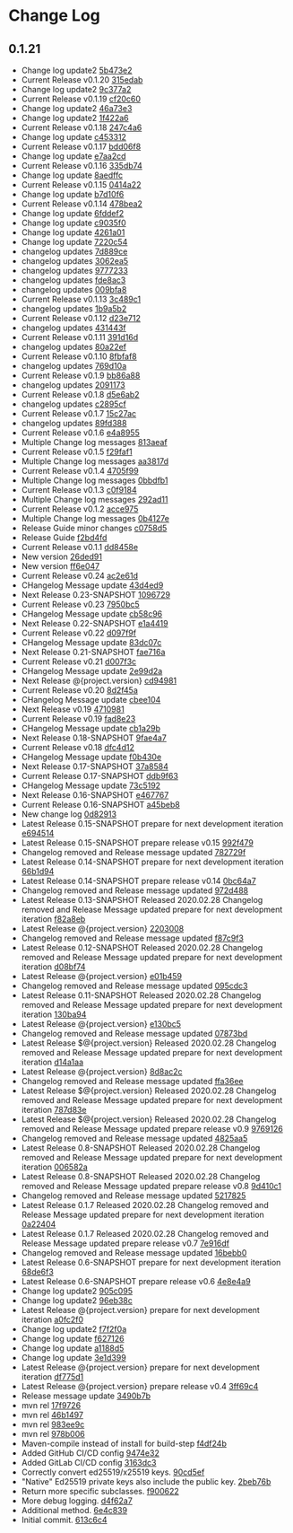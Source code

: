# Change Log

## 0.1.21
* Change log update2 [5b473e2](5b473e2c96ee295b408a8997b882f0774af8ff8f)
* Current Release v0.1.20 [315edab](315edabee3e268a875e8d902000f878c1bd21c7d)
* Change log update2 [9c377a2](9c377a27db9b4d0ed3709fd21daeb5a2ff1d58b8)
* Current Release v0.1.19 [cf20c60](cf20c60e57dfb8d3d3928c6d129737c9fe0e3d64)
* Change log update2 [46a73e3](46a73e358d2830a19b9aa35b3b046d41119733a3)
* Change log update2 [1f422a6](1f422a619c37ce427e2515bc17746292d29d3eff)
* Current Release v0.1.18 [247c4a6](247c4a691b3a6fd3b82a8066ed49cbbb6d73c2ba)
* Change log update [c453312](c4533125931aa74bdad86cca7206924c1da829c6)
* Current Release v0.1.17 [bdd06f8](bdd06f8110b0f624c00280dbd52220a9a132bd35)
* Change log update [e7aa2cd](e7aa2cd0f709ed5111f9192887e51e6e78eb6dfc)
* Current Release v0.1.16 [335db74](335db7440c8a271a402bbea28347a33e158972ec)
* Change log update [8aedffc](8aedffce8de7512db5a24ced6b5f48cc44fae35c)
* Current Release v0.1.15 [0414a22](0414a229d1d498d4bb0bda47bf8f737e635151cd)
* Change log update [b7d10f6](b7d10f66e4c971475c8eb919724109972a6923d5)
* Current Release v0.1.14 [478bea2](478bea2fc034823817d3fb1c01ad1d19e8f6a656)
* Change log update [6fddef2](6fddef2bf5a86aaed2b95a758b3bca6fc4eb9a07)
* Change log update [c9035f0](c9035f03feade172b3b0de7761715fbfcbed0b9d)
* Change log update [4261a01](4261a0112cdbe200722a51024f45297ee21181e4)
* Change log update [7220c54](7220c548a137a9196541d672c21dab7603e6fe08)
* changelog updates [7d889ce](7d889ceaf60c6d9cb244eec2da31c488ccb41c75)
* changelog updates [3062ea5](3062ea584c6471949f4c6785cd41f4de93dbcc0f)
* changelog updates [9777233](97772330a91ee24ebde219bf79a648a800a71a07)
* changelog updates [fde8ac3](fde8ac3f6e0524202cd59d3875e6140ce99f80ad)
* changelog updates [009bfa8](009bfa89e367795288ca1a1bde337024785016c4)
* Current Release v0.1.13 [3c489c1](3c489c16110e0b2f1e393397ca43dd8a4ac42e17)
* changelog updates [1b9a5b2](1b9a5b25998a8180a6b62ec42ae0040b2e53e3f1)
* Current Release v0.1.12 [d23e712](d23e712e0e2023bb5e0ad56797669b6ac7b531bf)
* changelog updates [431443f](431443f0d28536ee807b4df987e8ecca977a6d91)
* Current Release v0.1.11 [391d16d](391d16d83aa751eedc04159f6ae38279be734ad8)
* changelog updates [80a22ef](80a22ef78aeb4e4ee907c876883ceca5981dcbb8)
* Current Release v0.1.10 [8fbfaf8](8fbfaf87f2e34f652d70fb0cb048fa3ef73c3ab8)
* changelog updates [769d10a](769d10a40ccd97e134ca6050d6eec0ce0bab7a44)
* Current Release v0.1.9 [bb86a88](bb86a88734cd89118bf237b333ced3ae14cdcbad)
* changelog updates [2091173](209117310067fac152aeb0bee55297ffb936ff59)
* Current Release v0.1.8 [d5e6ab2](d5e6ab28d0cb5c39fc1cab1062d27d69be1720e4)
* changelog updates [c2895cf](c2895cf443a5505d6362751a999f2d1c70407b1e)
* Current Release v0.1.7 [15c27ac](15c27acedd825616aff468c7ce8db9059035b78e)
* changelog updates [89fd388](89fd388855479fad51042cd3d5cea7d871d4d1af)
* Current Release v0.1.6 [e4a8955](e4a89555a7418a89195d9b842ede2136a0ce8e43)
* Multiple Change log messages [813aeaf](813aeaf2a8758e332a1334389a2044426131a42f)
* Current Release v0.1.5 [f29faf1](f29faf1df67f87c39c9e49bfde682fd832004106)
* Multiple Change log messages [aa3817d](aa3817d4d1cc73681bc6701e1f78be2c7226015d)
* Current Release v0.1.4 [4705f99](4705f99c6831ac77ffb713bcb256444196b173cb)
* Multiple Change log messages [0bbdfb1](0bbdfb18e0ca6ee940e01160377dae9d183e460f)
* Current Release v0.1.3 [c0f9184](c0f91840c3549011e411dd73b8a4c050564f7444)
* Multiple Change log messages [292ad11](292ad11c458c569dc4059e654f9a546cac351f66)
* Current Release v0.1.2 [acce975](acce9756451a6b04211ee9d1f0800f8b958d5201)
* Multiple Change log messages [0b4127e](0b4127e8fabc66a99362470a22a42236d4406a4d)
* Release Guide minor changes [c0758d5](c0758d52078363edb5d181bd46f2355475ccc7b1)
* Release Guide [f2bd4fd](f2bd4fd861b8a0b56fc3d0da234ceb2ac7c621a6)
* Current Release v0.1.1 [dd8458e](dd8458eef71ef8f8d1d01021e3ba56b0873f0b42)
* New version [26ded91](26ded91b427fed55faf666b8738a95bc38bef3f9)
* New version [ff6e047](ff6e04747f3d0e3bd19c13d64907dc1057cfd7ba)
* Current Release v0.24 [ac2e61d](ac2e61dc5ab69227b81dfcb07fc21b78b10b30d6)
* CHangelog Message update [43d4ed9](43d4ed98a88a73078453871586f6f4e4525ebaad)
* Next Release 0.23-SNAPSHOT [1096729](10967292ff06d4f51c874242b77cbce3c4884f47)
* Current Release v0.23 [7950bc5](7950bc54b74f9dbb9cb1e62450d1d87b06f2a222)
* CHangelog Message update [cb58c96](cb58c96eb9cc88f02f6af8416a2d1758c382f104)
* Next Release 0.22-SNAPSHOT [e1a4419](e1a44193c68a596d76bccdf73b4860e609b59d47)
* Current Release v0.22 [d097f9f](d097f9f10214e7f4bbfb614c23a25de7f1af2cf8)
* CHangelog Message update [83dc07c](83dc07cb4fb8fd354798b7fa3890b845938b2148)
* Next Release 0.21-SNAPSHOT [fae716a](fae716aa8f779dd51442bc1173bc58d2315b9874)
* Current Release v0.21 [d007f3c](d007f3ca775d57f4c7246aba73d97ab41ffc54c2)
* CHangelog Message update [2e99d2a](2e99d2a913c39650d6398fd7083e481a25a8d68b)
* Next Release @{project.version} [cd94981](cd94981c8afb855696dab2d1a6a680e8533bad34)
* Current Release v0.20 [8d2f45a](8d2f45a18bd2dc4ca485d807f84ded2181e0daa8)
* CHangelog Message update [cbee104](cbee104f24610d8f3ff9bab4c515e47a25535af2)
* Next Release v0.19 [4710981](47109819747ee2f3c45cf632ac3f267feb0d7f09)
* Current Release v0.19 [fad8e23](fad8e233e293062c86d4d2f3ef8016362b09a4fa)
* CHangelog Message update [cb1a29b](cb1a29be271c8e601012abf5c80f1305f9c75171)
* Next Release 0.18-SNAPSHOT [9fae4a7](9fae4a70a8661dbe38ce9daba9f83188f236c1ca)
* Current Release v0.18 [dfc4d12](dfc4d12e332e813f62a074a719da540465238613)
* CHangelog Message update [f0b430e](f0b430e083271bd9a9998363147f71539ecb1aef)
* Next Release 0.17-SNAPSHOT [37a8584](37a8584fb219c339b5f5091e7953ea8db3148bbf)
* Current Release 0.17-SNAPSHOT [ddb9f63](ddb9f63b35d60b02985f70d1345bbbd84557a512)
* CHangelog Message update [73c5192](73c519201d3e199b4b1eabf00b436bef9029f407)
* Next Release 0.16-SNAPSHOT [e467767](e467767fdb71dbd7955900a12c04c2bae0b4a500)
* Current Release 0.16-SNAPSHOT [a45beb8](a45beb8e5400a2934cfdc76bed452d2cd2c55c80)
* New change log [0d82913](0d829137a1b7f16a168edb5786e8d91f1e68abb0)
* Latest Release 0.15-SNAPSHOT prepare for next development iteration [e694514](e69451449fa149f5e1bc2f77158c21a65f6a8aa5)
* Latest Release 0.15-SNAPSHOT prepare release v0.15 [992f479](992f479aeb2ff1c339665d8e32440cd57cc166d7)
* Changelog removed and Release message updated [782729f](782729fb3828490eeb8effe5876d8be37c7f9b2d)
* Latest Release 0.14-SNAPSHOT prepare for next development iteration [66b1d94](66b1d941b72381007ed717e3ae7ae3f922c3a85f)
* Latest Release 0.14-SNAPSHOT prepare release v0.14 [0bc64a7](0bc64a75265e6356cd457b581594914f64d6f0f6)
* Changelog removed and Release message updated [972d488](972d48842237caabc19d87a88669d7a2a9e292cd)
* Latest Release 0.13-SNAPSHOT Released 2020.02.28 Changelog removed and Release Message updated prepare for next development iteration [f82a8eb](f82a8ebf8352f75511be112aea2b527384c6aea5)
* Latest Release @{project.version} [2203008](2203008d76790d472fe2b11c34c11e4aac638e04)
* Changelog removed and Release message updated [f87c9f3](f87c9f302fc702f24f2c14369f678e702a80fa86)
* Latest Release 0.12-SNAPSHOT Released 2020.02.28 Changelog removed and Release Message updated prepare for next development iteration [d08bf74](d08bf749872bbc63cf60b7039268ac84ccfd13c7)
* Latest Release @{project.version} [e01b459](e01b459b40acb2b3536ae43cee9e24d52d4560e3)
* Changelog removed and Release message updated [095cdc3](095cdc3088d32fbb2b8a44f17da8f1c60be51e1c)
* Latest Release 0.11-SNAPSHOT Released 2020.02.28 Changelog removed and Release Message updated prepare for next development iteration [130ba94](130ba94cdeda921f1438462cdca2bc7c5aac9a17)
* Latest Release @{project.version} [e130bc5](e130bc57296a759fd080ac4eaf071a537307ce44)
* Changelog removed and Release message updated [07873bd](07873bd460e7d29215370cc1b6eae141343368b2)
* Latest Release $@{project.version} Released 2020.02.28 Changelog removed and Release Message updated prepare for next development iteration [d14a1aa](d14a1aacf1b6a105ef577f201bc2058fb618f994)
* Latest Release @{project.version} [8d8ac2c](8d8ac2c726d34baf7fafa3f43c262db491b63b21)
* Changelog removed and Release message updated [ffa36ee](ffa36eef56285983c760197d894db8f95dbf5f1d)
* Latest Release $@{project.version} Released 2020.02.28 Changelog removed and Release Message updated prepare for next development iteration [787d83e](787d83e23898ae9bc146bf8a9d52d2e3b253dd7e)
* Latest Release $@{project.version} Released 2020.02.28 Changelog removed and Release Message updated prepare release v0.9 [9769126](9769126ef2b47980d2f7a2b91d0e307186df86a5)
* Changelog removed and Release message updated [4825aa5](4825aa502717f31d520ba1f87f9b6b7df372f2ea)
* Latest Release 0.8-SNAPSHOT Released 2020.02.28 Changelog removed and Release Message updated prepare for next development iteration [006582a](006582a26b607124217d94f1c28cdfd547c1e38c)
* Latest Release 0.8-SNAPSHOT Released 2020.02.28 Changelog removed and Release Message updated prepare release v0.8 [9d410c1](9d410c184be3021aacc7705db908b38448fd0ac7)
* Changelog removed and Release message updated [5217825](5217825025076df53a9832b5ce0432e57e83e890)
* Latest Release 0.1.7 Released 2020.02.28 Changelog removed and Release Message updated prepare for next development iteration [0a22404](0a22404234d8f6ddf483bced98bc30a8711a09a9)
* Latest Release 0.1.7 Released 2020.02.28 Changelog removed and Release Message updated prepare release v0.7 [7e916df](7e916df43c1d04abd1641d486f3c9a0ccae4d6b3)
* Changelog removed and Release message updated [16bebb0](16bebb00c19eee6aba47c723df7f50948353ccec)
* Latest Release 0.6-SNAPSHOT prepare for next development iteration [68de6f3](68de6f3406c09b4d9ffeddd8b08e4ea9d2380deb)
* Latest Release 0.6-SNAPSHOT prepare release v0.6 [4e8e4a9](4e8e4a9da4179b67825d32fdb48947bd17d97341)
* Change log update2 [905c095](905c0951b30857df89babb59df05a3ed837e4c53)
* Change log update2 [96eb38c](96eb38cd10223657bffb816b6c4ecf3e9ea1961a)
* Latest Release @{project.version} prepare for next development iteration [a0fc2f0](a0fc2f043585f7ab3529708d66e9ce4b358d9792)
* Change log update2 [f7f2f0a](f7f2f0ab700a8fc616b4683b4a521029b4c6b95d)
* Change log update [f627126](f6271264ec5afbef8f4f88c9bad84e5b2790be47)
* Change log update [a1188d5](a1188d5c84fd86e4a56e9fcec8b896d4b14caefd)
* Change log update [3e1d399](3e1d3990a15456adb6d135bf7d00ae9f79f84456)
* Latest Release @{project.version} prepare for next development iteration [df775d1](df775d11d5efdfcb30923daf2cb69594755fb508)
* Latest Release @{project.version} prepare release v0.4 [3ff69c4](3ff69c442e105d4685b953d69faecf0e46e489f2)
* Release message update [3490b7b](3490b7b5923c093ac306ad6eaa7491bce649c5f2)
* mvn rel [17f9726](17f972641a18592128f95401fde33dd014993f89)
* mvn rel [46b1497](46b1497217ac122fd05ce8ba76b9dc1218d98eae)
* mvn rel [983ee9c](983ee9c26e9f8a76580da3fe817830583baf943d)
* mvn rel [978b006](978b0064bc8dd192d875dbee4990c2d008d2c4db)
* Maven-compile instead of install for build-step [f4df24b](f4df24b533fb7f09b72ced40f377f0bd5390f20f)
* Added GitHub CI/CD config [9474e32](9474e3299e9529121b429319675c1604389bd2c3)
* Added GitLab CI/CD config [3163dc3](3163dc362225f2b260acc3705290058e15409985)
* Correctly convert ed25519/x25519 keys. [90cd5ef](90cd5efc3c0458733838fafb04955f0d1b58b7a2)
* &quot;Native&quot; Ed25519 private keys also include the public key. [2beb76b](2beb76bc61e00edd8fffdeb63cda68ae8f284c61)
* Return more specific subclasses. [f900622](f900622abbe6325df5bdb58c799beb811b6e6688)
* More debug logging. [d4f62a7](d4f62a7aee4634e33a8a48ecee756fbb1992181d)
* Additional method. [6e4c839](6e4c839026a5a07260430188ff3dbfb4b30d22a1)
* Initial commit. [613c6c4](613c6c4153ca4db551b656402b096d7e9de467ab)

